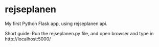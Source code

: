 # rejseplanen

My first Python Flask app, using rejseplanen api. 

Short guide:
Run the rejseplanen.py file, and open browser and type in http://localhost:5000/
